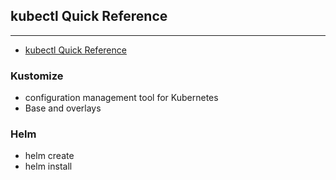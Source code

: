 ## kubectl Quick Reference
---
 - [kubectl Quick Reference](https://kubernetes.io/docs/reference/kubectl/quick-reference/)
### Kustomize
- configuration management tool for Kubernetes
- Base and overlays
### Helm
- helm create <name>
- helm install <name> <path>
